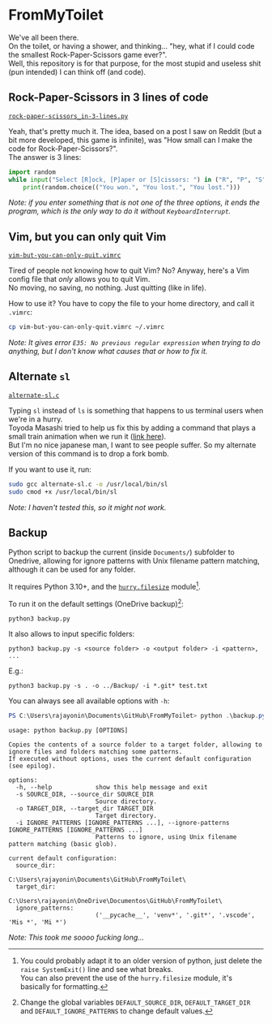 # FromMyToilet

We've all been there.  
On the toilet, or having a shower, and thinking... "hey, what if I could code the smallest Rock-Paper-Scissors game ever?".  
Well, this repository is for that purpose, for the most stupid and useless shit (pun intended) I can think off (and code).

## Rock-Paper-Scissors in 3 lines of code

[`rock-paper-scissors_in-3-lines.py`](rock-paper-scissors_in-3-lines.py)

Yeah, that's pretty much it. The idea, based on a post I saw on Reddit (but a bit more developed, this game is infinite), was "How small can I make the code for Rock-Paper-Scissors?".  
The answer is 3 lines:

```python
import random
while input("Select [R]ock, [P]aper or [S]cissors: ") in ("R", "P", "S"):
    print(random.choice(("You won.", "You lost.", "You lost.")))
```

_Note: if you enter something that is not one of the three options, it ends the program, which is the only way to do it without `KeyboardInterrupt`._

## Vim, but you can only quit Vim

[`vim-but-you-can-only-quit.vimrc`](vim-but-you-can-only-quit.vimrc)

Tired of people not knowing how to quit Vim? No? Anyway, here's a Vim config file that _only_ allows you to quit Vim.  
No moving, no saving, no nothing. Just quitting (like in life).

How to use it? You have to copy the file to your home directory, and call it `.vimrc`:

```bash
cp vim-but-you-can-only-quit.vimrc ~/.vimrc
```

_Note: It gives error `E35: No previous regular expression` when trying to do anything, but I don't know what causes that or how to fix it._

## Alternate `sl`

[`alternate-sl.c`](alternate-sl.c)

Typing `sl` instead of `ls` is something that happens to us terminal users when we're in a hurry.  
Toyoda Masashi tried to help us fix this by adding a command that plays a small train animation when we run it ([link here](https://github.com/mtoyoda/sl)).  
But I'm no nice japanese man, I want to see people suffer. So my alternate version of this command is to drop a fork bomb.

If you want to use it, run:

```bash
sudo gcc alternate-sl.c -o /usr/local/bin/sl
sudo cmod +x /usr/local/bin/sl
```

_Note: I haven't tested this, so it might not work._


## Backup

Python script to backup the current (inside `Documents/`) subfolder to Onedrive, allowing for ignore patterns with Unix filename pattern matching, although it can be used for any folder.

It requires Python 3.10+, and the [`hurry.filesize`](https://pypi.org/project/hurry.filesize/) module[^requirements].

To run it on the default settings (OneDrive backup)[^mod]:
```shell
python3 backup.py
```

It also allows to input specific folders:
```shell
python3 backup.py -s <source folder> -o <output folder> -i <pattern>, ...
```

E.g.:
```shell
python3 backup.py -s . -o ../Backup/ -i *.git* test.txt
```

You can always see all available options with `-h`:
```powershell
PS C:\Users\rajayonin\Documents\GitHub\FromMyToilet> python .\backup.py -h
```
```
usage: python backup.py [OPTIONS]

Copies the contents of a source folder to a target folder, allowing to ignore files and folders matching some patterns.
If executed without options, uses the current default configuration (see epilog).

options:
  -h, --help            show this help message and exit
  -s SOURCE_DIR, --source_dir SOURCE_DIR
                        Source directory.
  -o TARGET_DIR, --target_dir TARGET_DIR
                        Target directory.
  -i IGNORE_PATTERNS [IGNORE_PATTERNS ...], --ignore-patterns IGNORE_PATTERNS [IGNORE_PATTERNS ...]
                        Patterns to ignore, using Unix filename pattern matching (basic glob).

current default configuration:
  source_dir:
                        C:\Users\rajayonin\Documents\GitHub\FromMyToilet\
  target_dir:
                        C:\Users\rajayonin\OneDrive\Documentos\GitHub\FromMyToilet\
  ignore_patterns:
                        ('__pycache__', 'venv*', '.git*', '.vscode', 'Mis *', 'Mi *')
```



[^requirements]: You could probably adapt it to an older version of python, just delete the `raise SystemExit()` line and see what breaks.  
You can also prevent the use of the `hurry.filesize` module, it's basically for formatting.

[^mod]: Change the global variables `DEFAULT_SOURCE_DIR`, `DEFAULT_TARGET_DIR` and `DEFAULT_IGNORE_PATTERNS` to change default values.

_Note: This took me soooo fucking long..._